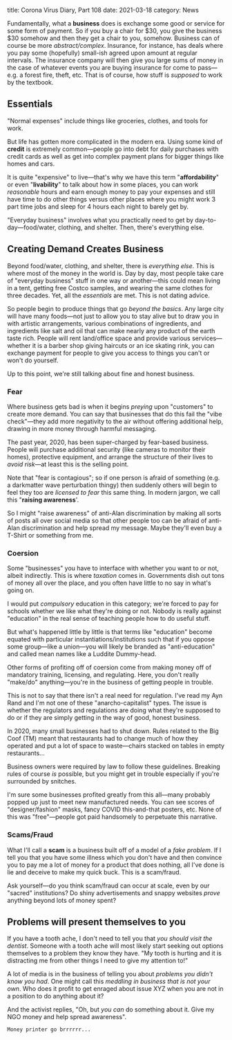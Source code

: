 title: Corona Virus Diary, Part 108
date: 2021-03-18
category: News

Fundamentally, what a **business** does is exchange some good or service for
some form of payment. So if you buy a chair for $30, you give the business $30
somehow and then they get a chair to you, somehow. Business can of course be
more *abstract/complex*. Insurance, for instance, has deals where you pay some
(hopefully) small-ish agreed upon amount at regular intervals. The insurance
company will then give you large sums of money in the case of whatever events
you are buying insurance for come to pass&mdash;e.g. a forest fire, theft, etc.
That is of course, how stuff is *supposed* to work by the textbook.

Essentials
----------

"Normal expenses" include things like groceries, clothes, and tools for work. 

But life has gotten more complicated in the modern era. Using some kind of
**credit** is extremely common&mdash;people go into debt for daily purchases
with credit cards as well as get into complex payment plans for bigger things
like homes and cars.

It is quite "expensive" to live&mdash;that's why we have this term
"**affordability**" or even "**livability**" to talk about how in some places,
you can work *reasonable* hours and earn enough money to pay your expenses and
still have time to do other things versus other places where you might work 3
part time jobs and sleep for 4 hours each night to barely get by.

"Everyday business" involves what you practically need to get by
day-to-day&mdash;food/water, clothing, and shelter. Then, there's everything else.

Creating Demand Creates Business
--------------------------------

Beyond food/water, clothing, and shelter, there is *everything else*. This is
where most of the money in the world is. Day by day, most people take care of
"everyday business" stuff in one way or another&mdash;this could mean living in
a tent, getting free Costco samples, and wearing the same clothes for three
decades. Yet, all the *essentials* are met. This is not dating advice.

So people begin to produce things that go *beyond the basics*. Any large city
will have many foods&mdash;not just to allow you to stay alive but to draw you
in with artistic arrangements, various combinations of ingredients, and
ingredients like salt and oil that can make nearly any product of the earth
taste rich. People will rent land/office space and provide various
services&mdash;whether it is a barber shop giving haircuts or an ice skating
rink, you can exchange payment for people to give you access to things you
can't or won't do yourself.

Up to this point, we're still talking about fine and honest business.

### Fear

Where business gets bad is when it begins *preying* upon "customers" to create
more demand. You can say that businesses that do this fail the "vibe
check"&mdash;they add more negativity to the air without offering additional
help, drawing in more money through harmful messaging.

The past year, 2020, has been super-charged by fear-based business. People will
purchase additional security (like cameras to monitor their homes), protective
equipment, and arrange the structure of their lives to *avoid risk*&mdash;at
least this is the selling point.

Note that "fear is contagious"; so if one person is afraid of something (e.g. a
darkmatter wave perturbation thingy) then suddenly others will begin to feel
they too are *licensed to fear* this same thing. In modern jargon, we call this
"**raising awareness**'.

So I might "raise awareness" of anti-Alan discrimination by making all sorts of
posts all over social media so that other people too can be afraid of anti-Alan
discrimination and help spread my message. Maybe they'll even buy a T-Shirt or
something from me.

### Coersion

Some "businesses" you have to interface with whether you want to or not, albeit
indirectly. This is where *taxation* comes in. Governments dish out tons of
money all over the place, and you often have little to no say in what's going
on.

I would put *compulsory* education in this category; we're forced to pay for
schools whether we like what they're doing or not. Nobody is really against
"education" in the real sense of teaching people how to do useful stuff. 

But what's happened little by little is that terms like "education" become
equated with particular instantiations/institutions such that if you oppose
some group&mdash;like a union&mdash;you will likely be branded as
"anti-education" and called mean names like a Luddite Dummy-head.

Other forms of profiting off of coersion come from making money off of
mandatory training, licensing, and regulating. Here, you don't really "make/do"
anything&mdash;you're in the business of getting people in trouble.

This is not to say that there isn't a real need for regulation. I've read my
Ayn Rand and I'm not one of these "anarcho-capitalist" types. The issue is
whether the regulators and regulations are doing what they're supposed to do or
if they are simply getting in the way of good, honest business.

In 2020, many small businesses had to shut down. Rules related to the Big Coof
(TM) meant that restaurants had to change much of how they operated and put a
lot of space to waste&mdash;chairs stacked on tables in empty restaurants... 

Business owners were required by law to follow these guidelines. Breaking rules
of course *is* possible, but you might get in trouble especially if you're
surrounded by snitches.

I'm sure some businesses profited greatly from this all&mdash;many probably
popped up just to meet new manufactured needs. You can see scores of
"designer/fashion" masks, fancy COVID this-and-that posters, etc. None of this
was "free"&mdash;people got paid handsomely to perpetuate this narrative.


### Scams/Fraud

What I'll call a **scam** is a business built off of a model of a *fake problem*.
If I tell you that you have some illness which you don't have and then convince
you to pay me a lot of money for a product that does nothing, all I've done is
lie and deceive to make my quick buck. This is a scam/fraud.

Ask yourself&mdash;do you think scam/fraud can occur at scale, even by our
"sacred" institutions? Do shiny advertisements and snappy websites *prove*
anything beyond lots of money spent?


Problems will present themselves to you
---------------------------------------

If you have a tooth ache, I don't need to tell you that *you should visit the
dentist*. Someone with a tooth ache will most likely start seeking out options
themselves to a problem they know they have. "My tooth is hurting and it is
distracting me from other things I need to give my attention to!"

A lot of media is in the business of telling you about *problems you didn't
know you had*. One might call this *meddling in business that is not your own*.
Who does it profit to get enraged about issue XYZ when you are not in a
position to do anything about it?

And the activist replies, "Oh, but *you can* do something about it. Give my NGO
money and help spread awareness".

`Money printer go brrrrrr...`
